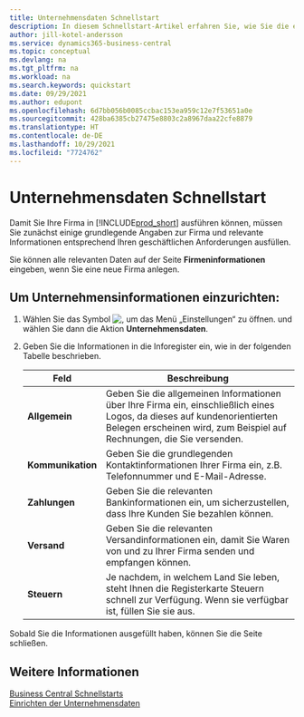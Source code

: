 ```yaml
---
title: Unternehmensdaten Schnellstart
description: In diesem Schnellstart-Artikel erfahren Sie, wie Sie die ersten wichtigen Felder über Ihre Firma in Business Central ausfüllen.
author: jill-kotel-andersson
ms.service: dynamics365-business-central
ms.topic: conceptual
ms.devlang: na
ms.tgt_pltfrm: na
ms.workload: na
ms.search.keywords: quickstart
ms.date: 09/29/2021
ms.author: edupont
ms.openlocfilehash: 6d7bb056b0085ccbac153ea959c12e7f53651a0e
ms.sourcegitcommit: 428ba6385cb27475e8803c2a8967daa22cfe8879
ms.translationtype: HT
ms.contentlocale: de-DE
ms.lasthandoff: 10/29/2021
ms.locfileid: "7724762"
---
```

# <a name="company-information-quick-start"></a>Unternehmensdaten Schnellstart

Damit Sie Ihre Firma in [!INCLUDE[prod_short](includes/prod_short.md)] ausführen können, müssen Sie zunächst einige grundlegende Angaben zur Firma und relevante Informationen entsprechend Ihren geschäftlichen Anforderungen ausfüllen.  

Sie können alle relevanten Daten auf der Seite **Firmeninformationen** eingeben, wenn Sie eine neue Firma anlegen.

## <a name="to-set-up-company-information"></a>Um Unternehmensinformationen einzurichten:  

1. Wählen Sie das Symbol ![, um das Menü „Einstellungen“ zu öffnen.](media/ui-experience/settings_icon_small.png) und wählen Sie dann die Aktion **Unternehmensdaten**.
2. Geben Sie die Informationen in die Inforegister ein, wie in der folgenden Tabelle beschrieben.

    |Feld|Beschreibung|  
    |-------------|---------------------------------------|  
    |**Allgemein**|Geben Sie die allgemeinen Informationen über Ihre Firma ein, einschließlich eines Logos, da dieses auf kundenorientierten Belegen erscheinen wird, zum Beispiel auf Rechnungen, die Sie versenden. |  
    |**Kommunikation**|Geben Sie die grundlegenden Kontaktinformationen Ihrer Firma ein, z.B. Telefonnummer und E-Mail-Adresse.|  
    |**Zahlungen**| Geben Sie die relevanten Bankinformationen ein, um sicherzustellen, dass Ihre Kunden Sie bezahlen können.|  
    |**Versand**|Geben Sie die relevanten Versandinformationen ein, damit Sie Waren von und zu Ihrer Firma senden und empfangen können.|  
    |**Steuern**|Je nachdem, in welchem Land Sie leben, steht Ihnen die Registerkarte Steuern schnell zur Verfügung. Wenn sie verfügbar ist, füllen Sie sie aus.|  

Sobald Sie die Informationen ausgefüllt haben, können Sie die Seite schließen.  

## <a name="see-also"></a>Weitere Informationen  

[Business Central Schnellstarts](quick-start-business-central.md)  
[Einrichten der Unternehmensdaten](LocalFunctionality/Italy/how-to-set-up-company-information.md)  
